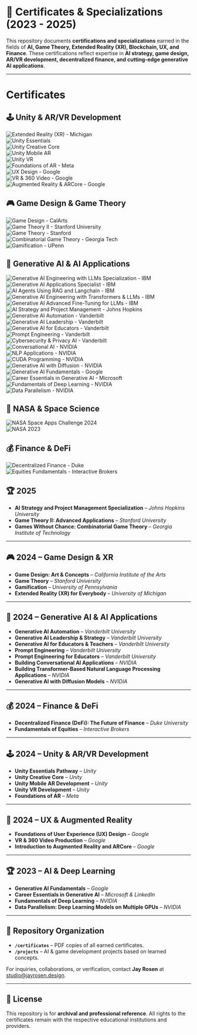# 📜 Certificates & Specializations (2023 - 2025)  

This repository documents **certifications and specializations** earned in the fields of **AI, Game Theory, Extended Reality (XR), Blockchain, UX, and Finance**. These certifications reflect expertise in **AI strategy, game design, AR/VR development, decentralized finance, and cutting-edge generative AI applications**.

---

# Certificates

## 🕹️  Unity & AR/VR Development  
![Extended Reality (XR) - Michigan](https://github.com/jayrosen-design/Certificates/blob/main/certificates/Michigan%20-%20XR.jpg)  
![Unity Essentials](https://github.com/jayrosen-design/Certificates/blob/main/certificates/Unity%20Essentials.png)  
![Unity Creative Core](https://github.com/jayrosen-design/Certificates/blob/main/certificates/Unity%20Creative%20Core.png)  
![Unity Mobile AR](https://github.com/jayrosen-design/Certificates/blob/main/certificates/Unity%20AR.png)  
![Unity VR](https://github.com/jayrosen-design/Certificates/blob/main/certificates/Unity%20VR.png)  
![Foundations of AR - Meta](https://github.com/jayrosen-design/Certificates/blob/main/certificates/Meta%20AR.png)  
![UX Design - Google](https://github.com/jayrosen-design/Certificates/blob/main/certificates/Google%20UX.jpg)  
![VR & 360 Video - Google](https://github.com/jayrosen-design/Certificates/blob/main/certificates/Google%20VR.png)  
![Augmented Reality & ARCore - Google](https://github.com/jayrosen-design/Certificates/blob/main/certificates/Google%20AR.png)  

## 🎮  Game Design & Game Theory 
![Game Design - CalArts](https://github.com/jayrosen-design/Certificates/blob/main/certificates/CalArts%20Game%20Design%20Certificate.jpg)  
![Game Theory II - Stanford University](https://github.com/jayrosen-design/Certificates/blob/main/certificates/Stanford%20University%20-%20Game%20Theory%20II%20Advanced%20Applications%20certificate.jpg)  
![Game Theory - Stanford](https://github.com/jayrosen-design/Certificates/blob/main/certificates/Stanford%20Game%20Theory%201.png)  
![Combinatorial Game Theory - Georgia Tech](https://github.com/jayrosen-design/Certificates/blob/main/certificates/Georgia%20Tech%20-%20Game%20Theory%20certificate.jpg)  
![Gamification - UPenn](https://github.com/jayrosen-design/Certificates/blob/main/certificates/Gamifiaction%20-%20UPenn.jpg)  

## 🤖 Generative AI & AI Applications
![Generative AI Engineering with LLMs Specialization - IBM](https://github.com/jayrosen-design/Certificates/blob/main/certificates/ibm%20gen%20ai%20engineering%20specialization.png)
![Generative AI Applications Specialist - IBM](https://github.com/jayrosen-design/Certificates/blob/main/certificates/gen%20ai%20application%20specialist.png)
![AI Agents Using RAG and Langchain - IBM](https://github.com/jayrosen-design/Certificates/blob/main/certificates/ibm%20agents%20rag%20lanchain.png)
![Generative AI Engineering with Transformers & LLMs - IBM](https://github.com/jayrosen-design/Certificates/blob/main/certificates/gen%20ai%20engineering%20transformers%20llms.png)
![Generative AI Advanced Fine-Tuning for LLMs - IBM](https://github.com/jayrosen-design/Certificates/blob/main/certificates/ibm%20gen%20ai%20fine%20tuning%20llms.png)
![AI Strategy and Project Management - Johns Hopkins](https://github.com/jayrosen-design/Certificates/blob/main/certificates/John%20Hopkins%20University%20-%20AI%20Strategy%20and%20Project%20Management%20certificate.jpg)  
![Generative AI Automation - Vanderbilt](https://github.com/jayrosen-design/Certificates/blob/main/certificates/vanderbilt%20automation%202.png)  
![Generative AI Leadership - Vanderbilt](https://github.com/jayrosen-design/Certificates/blob/main/certificates/Gen%20AI%20Leadership%20Vanderbilt.jpg)  
![Generative AI for Educators - Vanderbilt](https://github.com/jayrosen-design/Certificates/blob/main/certificates/Prompt%20Engineering%20for%20Educators%20Vanderbilt.jpg)  
![Prompt Engineering - Vanderbilt](https://github.com/jayrosen-design/Certificates/blob/main/certificates/Prompt%20Engineering%20Vanderbilt.jpg)  
![Cybersecurity & Privacy AI - Vanderbilt](https://github.com/jayrosen-design/Certificates/blob/main/certificates/Generative%20AI%20Cybersecurity%20&%20Privacy%20for%20Leaders.jpg)  
![Conversational AI - NVIDIA](https://github.com/jayrosen-design/Certificates/blob/main/certificates/Nvidia%20Conversational%20Apps.jpg)  
![NLP Applications - NVIDIA](https://github.com/jayrosen-design/Certificates/blob/main/certificates/Nvidia%20NLP.jpg)  
![CUDA Programming - NVIDIA](https://github.com/jayrosen-design/Certificates/blob/main/certificates/Nvidia%20CUDA.jpg)  
![Generative AI with Diffusion - NVIDIA](https://github.com/jayrosen-design/Certificates/blob/main/certificates/Nvidia%20Diffusion.jpg)  
![Generative AI Fundamentals - Google](https://github.com/jayrosen-design/Certificates/blob/main/certificates/Google%20AI.png)  
![Career Essentials in Generative AI - Microsoft](https://github.com/jayrosen-design/Certificates/blob/main/certificates/Microsoft%20AI.jpg)  
![Fundamentals of Deep Learning - NVIDIA](https://github.com/jayrosen-design/Certificates/blob/main/certificates/Nvidia%20Deep%20Learning.jpg)  
![Data Parallelism - NVIDIA](https://github.com/jayrosen-design/Certificates/blob/main/certificates/Nvidia%20Data%20Parellism.jpg)  

## 🚀 NASA & Space Science  
![NASA Space Apps Challenge 2024](https://github.com/jayrosen-design/Certificates/blob/main/certificates/NASA%20Space%20Apps%20Challenge%202024.jpg)  
![NASA 2023](https://github.com/jayrosen-design/Certificates/blob/main/certificates/Nasa%202023.jpg)  

## 💰 Finance & DeFi  
![Decentralized Finance - Duke](https://github.com/jayrosen-design/Certificates/blob/main/certificates/Duke%20DeFi.jpg)  
![Equities Fundamentals - Interactive Brokers](https://github.com/jayrosen-design/Certificates/blob/main/certificates/Interactive%20Brokers%20-%20Equites.png)  


## 🏆 2025  

- **AI Strategy and Project Management Specialization** – *Johns Hopkins University*  
- **Game Theory II: Advanced Applications** – *Stanford University*  
- **Games Without Chance: Combinatorial Game Theory** – *Georgia Institute of Technology*  

---

## 🎮 2024 – Game Design & XR  

- **Game Design: Art & Concepts** – *California Institute of the Arts*  
- **Game Theory** – *Stanford University*  
- **Gamification** – *University of Pennsylvania*  
- **Extended Reality (XR) for Everybody** – *University of Michigan*  

---

## 🤖 2024 – Generative AI & AI Applications  

- **Generative AI Automation** – *Vanderbilt University*  
- **Generative AI Leadership & Strategy** – *Vanderbilt University*  
- **Generative AI for Educators & Teachers** – *Vanderbilt University*  
- **Prompt Engineering** – *Vanderbilt University*  
- **Prompt Engineering for Educators** – *Vanderbilt University*  
- **Building Conversational AI Applications** – *NVIDIA*  
- **Building Transformer-Based Natural Language Processing Applications** – *NVIDIA*  
- **Generative AI with Diffusion Models** – *NVIDIA*  

---

## 💰 2024 – Finance & DeFi  

- **Decentralized Finance (DeFi): The Future of Finance** – *Duke University*  
- **Fundamentals of Equities** – *Interactive Brokers*  

---

## 🕹️ 2024 – Unity & AR/VR Development  

- **Unity Essentials Pathway** – *Unity*  
- **Unity Creative Core** – *Unity*  
- **Unity Mobile AR Development** – *Unity*  
- **Unity VR Development** – *Unity*  
- **Foundations of AR** – *Meta*  

---

## 🎨 2024 – UX & Augmented Reality  

- **Foundations of User Experience (UX) Design** – *Google*  
- **VR & 360 Video Production** – *Google*  
- **Introduction to Augmented Reality and ARCore** – *Google*  

---

## 🏆 2023 – AI & Deep Learning  

- **Generative AI Fundamentals** – *Google*  
- **Career Essentials in Generative AI** – *Microsoft & LinkedIn*  
- **Fundamentals of Deep Learning** – *NVIDIA*  
- **Data Parallelism: Deep Learning Models on Multiple GPUs** – *NVIDIA*  

---

## 🔗 Repository Organization  

- **`/certificates`** – PDF copies of all earned certificates.  
- **`/projects`** – AI & game development projects based on learned concepts.  

For inquiries, collaborations, or verification, contact **Jay Rosen** at [studio@jayrosen.design](mailto:studio@jayrosen.design).

---

## 📜 License  

This repository is for **archival and professional reference**. All rights to the certificates remain with the respective educational institutions and providers.  

